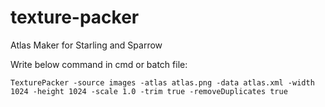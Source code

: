 # texture-packer
Atlas Maker for Starling and Sparrow


Write below command in cmd or batch file:

```Batch
TexturePacker -source images -atlas atlas.png -data atlas.xml -width 1024 -height 1024 -scale 1.0 -trim true -removeDuplicates true
```

